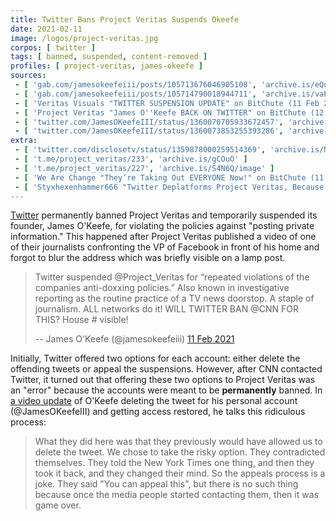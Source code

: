 ```yaml
---
title: Twitter Bans Project Veritas Suspends Okeefe
date: 2021-02-11
image: /logos/project-veritas.jpg
corpos: [ twitter ]
tags: [ banned, suspended, content-removed ]
profiles: [ project-veritas, james-okeefe ]
sources:
 - [ 'gab.com/jamesokeefeiii/posts/105713676046905108', 'archive.is/eQdxM' ]
 - [ 'gab.com/jamesokeefeiii/posts/105714790018944711', 'archive.is/vaPMx' ]
 - [ 'Veritas Visuals "TWITTER SUSPENSION UPDATE" on BitChute (11 Feb 2021)', 'www.bitchute.com/video/uFHA3uaQbYA/' ]
 - [ 'Project Veritas "James O''Keefe BACK ON TWITTER" on BitChute (12 Feb 2021)', 'www.bitchute.com/video/dgdV5r_etxk/' ]
 - [ 'twitter.com/JamesOKeefeIII/status/1360070705933672457', 'archive.is/ZTJ05' ]
 - [ 'twitter.com/JamesOKeefeIII/status/1360073853255393286', 'archive.is/YQ40o' ]
extra:
 - [ 'twitter.com/disclosetv/status/1359878000259514369', 'archive.is/N7EBD' ]
 - [ 't.me/project_veritas/233', 'archive.is/gCOuO' ]
 - [ 't.me/project_veritas/227', 'archive.is/S4N6Q/image' ]
 - [ 'We Are Change "They’re Taking Out EVERYONE Now!" on BitChute (11 Feb 2021)', 'www.bitchute.com/video/WMBaXj0N-sY/' ]
 - [ 'Styxhexenhammer666 "Twitter Deplatforms Project Veritas, Because They Are Afraid of Them (Bitchute Exclusive)" on BitChute (14 Feb 2021)', 'www.bitchute.com/video/MLKWVPTmeaXl/' ]
---
```


[Twitter](/twitter/) permanently banned Project Veritas and temporarily
suspended its founder, James O'Keefe, for violating the policies against
"posting private information." This happened after Project Veritas published a
video of one of their journalists confronting the VP of Facebook in front of
his home and forgot to blur the address which was briefly visible on a lamp
post.

> Twitter suspended @Project_Veritas for “repeated violations of the companies
> anti-doxxing policies.” Also known in investigative reporting as the routine
> practice of a TV news doorstop. A staple of journalism. ALL networks do it!
> WILL TWITTER BAN @CNN FOR THIS? House # visible!
>
> -- James O'Keefe (@jamesokeefeiii) [11 Feb 2021](https://archive.is/YQ40o)

Initially, Twitter offered two options for each account: either delete the
offending tweets or appeal the suspensions. However, after CNN contacted
Twitter, it turned out that offering these two options to Project Veritas was
an "error" because the accounts were meant to be **permanently** banned. In [a
video update](https://www.bitchute.com/video/dgdV5r_etxk/?list=subscriptions)
of O'Keefe deleting the tweet for his personal account (@JamesOKeefeIII) and
getting access restored, he talks this ridiculous process:

> What they did here was that they previously would have allowed us to delete
> the tweet. We chose to take the risky option. They contradicted themselves.
> They told the New York Times one thing, and then they took it back, and they
> changed their mind. So the appeals process is a joke. They said "You can
> appeal this", but there is no such thing because once the media people
> started contacting them, then it was game over.
